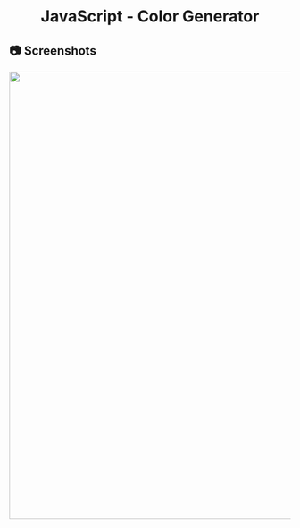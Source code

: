 <h1 align="center">
   JavaScript - Color Generator
</h1>

<h2>
📷 Screenshots
</h2>

<p align="center">
  <img src="https://github.com/ozkannbuyuk/js-exercises/assets/111967202/ad35d16f-319a-40b8-b800-7b4bfb617bbc" width="800" />
</p>
